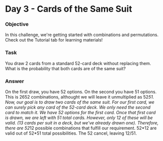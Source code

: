 # Day 3 - Cards of the Same Suit

### Objective 

In this challenge, we're getting started with combinations and permutations. Check out the Tutorial tab for learning materials! 

### Task 

You draw 2 cards from a standard 52-card deck without replacing them. What is the probability that both cards are of the same suit?

### Answer

On the first draw, you have 52 options. On the second you have 51 options. This is 2652 combinations, althought we will leave it unmultiplied as 52*51.
Now, our goal is to draw two cards of the same suit. For our first card, we can surely pick any card of the 52-card deck. We only need the second card to match it.
We have 52 options for the first card. Once that first card is drawn, we are left with 51 total cards. However, only 12 of these will be valid. (13 cards per suit in a deck, but we've already drawn one). Therefore, there are 52*12 possible combinations that fulfill our requirement.
52\*12 are valid out of 52*51 total possibilities. The 52 cancel, leaving 12/51.